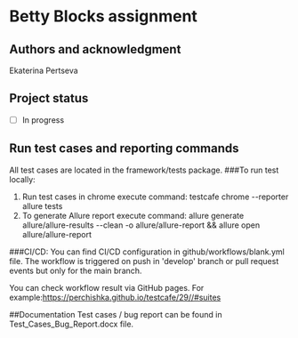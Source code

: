 
# Betty Blocks assignment 

## Authors and acknowledgment
Ekaterina Pertseva
## Project status

- [ ] In progress

## Run test cases and reporting commands
All test cases are located in the framework/tests package.
###To run test locally:
1. Run test cases in chrome execute command: testcafe chrome --reporter allure tests
2. To generate Allure report execute command: allure generate allure/allure-results --clean -o allure/allure-report && allure open allure/allure-report

###CI/CD:
You can find CI/CD configuration in github/workflows/blank.yml file.
The workflow is triggered on push in 'develop' branch or pull request events but only for the main branch.

You can check workflow result via GitHub pages.
For example:https://perchishka.github.io/testcafe/29//#suites

##Documentation
Test cases / bug report can be found in Test_Cases_Bug_Report.docx file.



